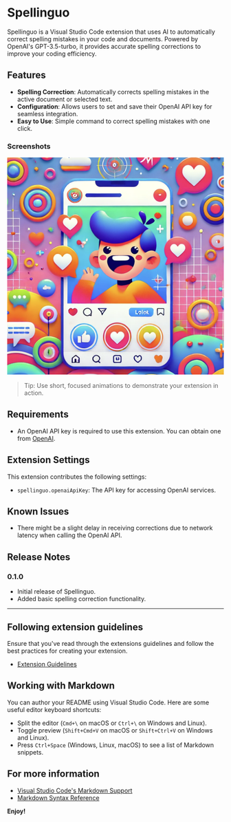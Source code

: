 # Spellinguo

Spellinguo is a Visual Studio Code extension that uses AI to automatically correct spelling mistakes in your code and documents. Powered by OpenAI's GPT-3.5-turbo, it provides accurate spelling corrections to improve your coding efficiency.

## Features

- **Spelling Correction**: Automatically corrects spelling mistakes in the active document or selected text.
- **Configuration**: Allows users to set and save their OpenAI API key for seamless integration.
- **Easy to Use**: Simple command to correct spelling mistakes with one click.

### Screenshots

![Spelling Correction](images/spelling-correction.png)

> Tip: Use short, focused animations to demonstrate your extension in action.

## Requirements

- An OpenAI API key is required to use this extension. You can obtain one from [OpenAI](https://openai.com/api/).

## Extension Settings

This extension contributes the following settings:

- `spellinguo.openaiApiKey`: The API key for accessing OpenAI services.

## Known Issues

- There might be a slight delay in receiving corrections due to network latency when calling the OpenAI API.

## Release Notes

### 0.1.0

- Initial release of Spellinguo.
- Added basic spelling correction functionality.

---

## Following extension guidelines

Ensure that you've read through the extensions guidelines and follow the best practices for creating your extension.

- [Extension Guidelines](https://code.visualstudio.com/api/references/extension-guidelines)

## Working with Markdown

You can author your README using Visual Studio Code. Here are some useful editor keyboard shortcuts:

- Split the editor (`Cmd+\` on macOS or `Ctrl+\` on Windows and Linux).
- Toggle preview (`Shift+Cmd+V` on macOS or `Shift+Ctrl+V` on Windows and Linux).
- Press `Ctrl+Space` (Windows, Linux, macOS) to see a list of Markdown snippets.

## For more information

- [Visual Studio Code's Markdown Support](http://code.visualstudio.com/docs/languages/markdown)
- [Markdown Syntax Reference](https://help.github.com/articles/markdown-basics/)

**Enjoy!**
